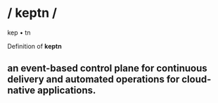 # / keptn /
kep • tn

Definition of **keptn**
## an event-based control plane for continuous delivery and automated operations for cloud-native applications.
